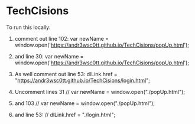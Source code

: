 # TechCisions
To run this locally:
1. comment out line 102: var newName = window.open('https://andr3wsc0tt.github.io/TechCisions/popUp.html'); 
2. and line 30: var newName = window.open('https://andr3wsc0tt.github.io/TechCisions/popUp.html');
3. As well comment out line 53: dlLink.href = "https://andr3wsc0tt.github.io/TechCisions/login.html";

4. Uncomment lines 31 // var newName = window.open("./popUp.html"); 
5. and 103 // var newName = window.open("./popUp.html");
6. and line 53: // dlLink.href = "./login.html";